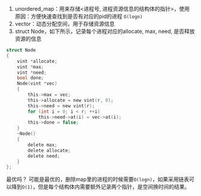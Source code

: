 1. unordered_map：用来存储<进程号, 进程资源信息的结构体的指针>，使用原因：方便快速查找到是否有对应的pid的进程 `O(logn)`
2. vector：动态分配空间，用于存储资源信息
3. struct Node，如下所示，记录每个进程对应的allocate, max, need, 是否释放资源的信息
```c
struct Node
{
    vint *allocate;
    vint *max;
    vint *need;
    bool done;
    Node(vint *vec)
    {
        this->max = vec;
        this->allocate = new vint(r, 0);
        this->need = new vint(r);
        for (int i = 0; i < r; ++i)
            this->need->at(i) = vec->at(i);
        this->done = false;
    }
    ~Node()
    {
        delete max;
        delete allocate;
        delete need;
    }
};
```
最优吗？
可能是最优的，删除map里的进程的时候需要`O(logn)`，如果采用链表可以降到`O(1)`，但是每个结构体内需要额外记录两个指针，是空间换时间的结果。